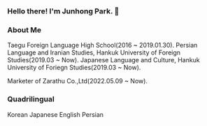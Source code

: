 ### Hello there! I'm Junhong Park. 👋


### About Me
Taegu Foreign Language High School(2016 ~ 2019.01.30).
Persian Language and Iranian Studies, Hankuk University of Foreign Studies(2019.03 ~ Now).
Japanese Language and Culture, Hankuk University of Foriegn Studies(2019.03 ~ Now).

Marketer of Zarathu Co.,Ltd(2022.05.09 ~ Now).

### Quadrilingual
Korean
Japanese
English
Persian

<!--
**0junhongpark0/0junhongpark0** is a ✨ _special_ ✨ repository because its `README.md` (this file) appears on your GitHub profile.

Here are some ideas to get you started:

- 🔭 I’m currently working on ...
- 🌱 I’m currently learning ...
- 👯 I’m looking to collaborate on ...
- 🤔 I’m looking for help with ...
- 💬 Ask me about ...
- 📫 How to reach me: ...
- 😄 Pronouns: ...
- ⚡ Fun fact: ...
-->
